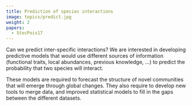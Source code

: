 ```yaml
---
title: Prediction of species interactions
image: topics/predict.jpg
weight: 2
papers:
  - StocPois17
---
```


Can we predict inter-specific interactions? We are interested in developing
predictive models that would use different sources of information (functional
traits, local abundances, previous knowledge, ...) to predict the probability
that two species will interact.

<!--more-->

These models are required to forecast the
structure of novel communities that will emerge through global changes. They
also require to develop new tools to merge data, and improved statistical
models to fill in the gaps between the different datasets.
